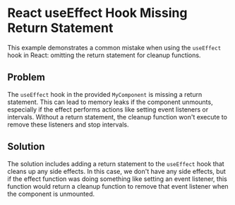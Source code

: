 # React useEffect Hook Missing Return Statement

This example demonstrates a common mistake when using the `useEffect` hook in React: omitting the return statement for cleanup functions.

## Problem

The `useEffect` hook in the provided `MyComponent` is missing a return statement.  This can lead to memory leaks if the component unmounts, especially if the effect performs actions like setting event listeners or intervals. Without a return statement, the cleanup function won't execute to remove these listeners and stop intervals.

## Solution

The solution includes adding a return statement to the `useEffect` hook that cleans up any side effects. In this case, we don't have any side effects, but if the effect function was doing something like setting an event listener, this function would return a cleanup function to remove that event listener when the component is unmounted.